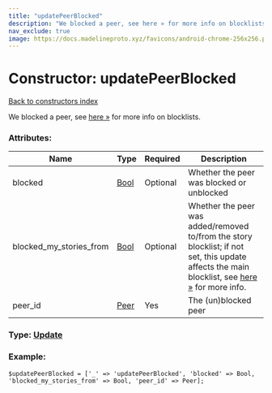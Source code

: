```yaml
---
title: "updatePeerBlocked"
description: "We blocked a peer, see here » for more info on blocklists."
nav_exclude: true
image: https://docs.madelineproto.xyz/favicons/android-chrome-256x256.png
---
```

# Constructor: updatePeerBlocked  
[Back to constructors index](/API_docs/constructors/index.html)



We blocked a peer, see [here »](https://core.telegram.org/api/block) for more info on blocklists.

### Attributes:

| Name     |    Type       | Required | Description |
|----------|---------------|----------|-------------|
|blocked|[Bool](/API_docs/types/Bool.html) | Optional|Whether the peer was blocked or unblocked|
|blocked\_my\_stories\_from|[Bool](/API_docs/types/Bool.html) | Optional|Whether the peer was added/removed to/from the story blocklist; if not set, this update affects the main blocklist, see [here »](https://core.telegram.org/api/block) for more info.|
|peer\_id|[Peer](/API_docs/types/Peer.html) | Yes|The (un)blocked peer|



### Type: [Update](/API_docs/types/Update.html)


### Example:

```
$updatePeerBlocked = ['_' => 'updatePeerBlocked', 'blocked' => Bool, 'blocked_my_stories_from' => Bool, 'peer_id' => Peer];
```  
